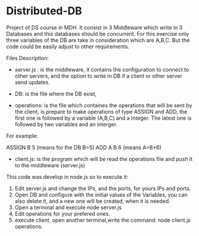 # Distributed-DB
Project of DS course in MDH. It consist in 3 Middleware which write in 3 Databases and this databases should be concurrent. For this exercise only three variables of the DB are take in consideration which are A,B,C. But the code could be easily adjust to other requirements.

Files Description:

* server.js : is the middleware, it contains the configuration to connect to other servers, and the option to write in DB if a client or other server send updates.

* DB: is the file where the DB exist,

* operations: is the file which containes the operations that will be sent by the client, is prepare to make operations of type ASSIGN and ADD, the first one is followed by a variable (A,B,C) and a Integer. The latest one is followed by two variables and an interger.

For example:

ASSIGN B 5 (means for the DB B=5)
ADD A B 6 (means A=B+6)

* client.js: is the program which will be read the operations file and push it to the middleware (server.js)

This code was develop in node.js so to execute it:

1. Edit server.js and change the IPs, and the ports, for yours IPs and ports.
2. Open DB and configure with the initial values of the Variables, you can also delete it, and a new one will be created, when it is needed.
3. Open a terminal and execute node server.js
4. Edit operations for your prefered ones.
5. execute client, open another terminal,write the command: node client.js operations.
